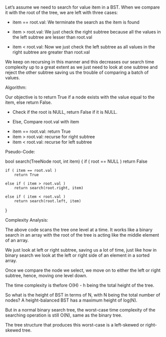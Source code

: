 

Let’s assume we need to search for value item in a BST. When we compare it with the root of the tree, we are left with three cases:

* item == root.val: 
We terminate the search as the item is found

* item > root.val: 
We just check the right subtree because all the values in the left subtree are lesser than root.val

* item < root.val: Now we just check the left subtree as all values in the right subtree are greater than root.val

We keep on recursing in this manner and this decreases our search time complexity up to a great extent as we just need to look at one subtree and reject the other subtree saving us the trouble of comparing a batch of values.


Algorithm:

Our objective is to return True if a node exists with the value equal to the item, else return False.

* Check if the root is NULL, return False if it is NULL.

* Else, Compare root.val with item
- item == root.val: return True
- item > root.val: recurse for right subtree
- item < root.val: recurse for left subtree

Pseudo-Code:

bool search(TreeNode root, int item)
{
    if ( root == NULL )
        return False
    
    if ( item == root.val )
        return True
    
    else if ( item > root.val )
        return search(root.right, item)
    
    else if ( item < root.val )
        return search(root.left, item)
}

Complexity Analysis:

The above code scans the tree one level at a time. It works like a binary search in an array with the root of the tree is acting like the middle element of an array.
 
We just look at left or right subtree, saving us a lot of time, just like how in binary search we look at the left or right side of an element in a sorted array. 

Once we compare the node we select, we move on to either the left or right subtree, hence, moving one level down.

The time complexity is thefore O(H) - h being the total height of the tree.

So what is the height of BST in terms of N, with N being the total number of nodes?
A height-balanced BST has a maximum height of log(N).

But in a normal binary search tree, the worst-case time complexity of the searching operation is still O(N), same as the binary tree.

The tree structure that produces this worst-case is a left-skewed or right-skewed tree.


